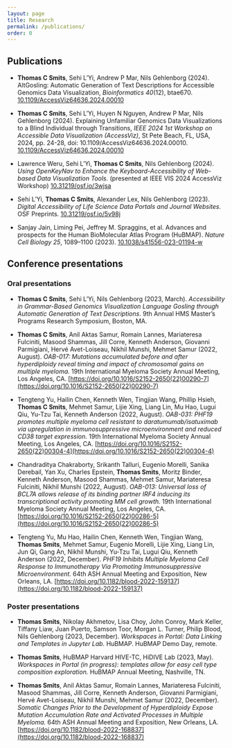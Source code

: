 ```yaml
---
layout: page
title: Research
permalink: /publications/
order: 0
---
```


## Publications
- <b>Thomas C Smits</b>, Sehi L’Yi, Andrew P Mar, Nils Gehlenborg (2024). AltGosling: Automatic Generation of Text Descriptions for Accessible Genomics Data Visualization, _Bioinformatics 40_(12), btae670. [10.1109/AccessViz64636.2024.00010](https://doi.org/10.1109/AccessViz64636.2024.00010) 

- <b>Thomas C Smits</b>, Sehi L’Yi, Huyen N Nguyen, Andrew P Mar, Nils Gehlenborg (2024). Explaining Unfamiliar Genomics Data Visualizations to a Blind Individual through Transitions, _IEEE 2024 1st Workshop on Accessible Data Visualization (AccessViz)_, St Pete Beach, FL, USA, 2024, pp. 24-28, doi: 10.1109/AccessViz64636.2024.00010. [10.1109/AccessViz64636.2024.00010](https://doi.org/10.1109/AccessViz64636.2024.00010)

- Lawrence Weru, Sehi L’Yi, <b>Thomas C Smits</b>, Nils Gehlenborg (2024). _Using OpenKeyNav to Enhance the Keyboard-Accessibility of Web-based Data Visualization Tools._ (presented at IEEE VIS 2024 AccessViz Workshop) [10.31219/osf.io/3wjsa](https://doi.org/10.31219/osf.io/3wjsa)

- Sehi L’Yi, <b>Thomas C Smits</b>, Alexander Lex, Nils Gehlenborg (2023). _Digital Accessibility of Life Science Data Portals and Journal Websites._ OSF Preprints. [10.31219/osf.io/5v98j](https://doi.org/10.31219/osf.io/5v98j)

- Sanjay Jain, Liming Pei, Jeffrey M. Spraggins, et al. Advances and prospects for the Human BioMolecular Atlas Program (HuBMAP). _Nature Cell Biology 25_, 1089–1100 (2023). [10.1038/s41556-023-01194-w](https://doi.org/10.1038/s41556-023-01194-w)

## Conference presentations
### Oral presentations
- <b>Thomas C Smits</b>, Sehi L’Yi, Nils Gehlenborg (2023, March). _Accessibility in Grammar-Based Genomics Visualization Language Gosling through Automatic Generation of Text Descriptions_. 9th Annual HMS Master’s Programs Research Symposium, Boston, MA.

- <b>Thomas C Smits</b>, Anil Aktas Samur, Romain Lannes, Mariateresa Fulciniti, Masood Shammas, Jill Corre, Kenneth Anderson, Giovanni Parmigiani, Hervé Avet-Loiseau, Nikhil Munshi, Mehmet Samur (2022, August). _OAB-017: Mutations accumulated before and after hyperdiploidy reveal timing and impact of chromosomal gains on multiple myeloma._ 19th International Myeloma Society Annual Meeting, Los Angeles, CA. [https://doi.org/10.1016/S2152-2650(22)00290-7](https://doi.org/10.1016/S2152-2650(22)00290-7)

- Tengteng Yu, Hailin Chen, Kenneth Wen, Tingjian Wang, Phillip Hsieh, <b>Thomas C Smits</b>, Mehmet Samur, Lijie Xing, Liang Lin, Mu Hao, Lugui Qiu, Yu-Tzu Tai, Kenneth Anderson (2022, August). _OAB-031: PHF19 promotes multiple myeloma cell resistant to daratumumab/isatuximab via upregulation in immunosuppressive microenvironment and reduced CD38 target expression._ 19th International Myeloma Society Annual Meeting, Los Angeles, CA. [https://doi.org/10.1016/S2152-2650(22)00304-4](https://doi.org/10.1016/S2152-2650(22)00304-4)

- Chandraditya Chakraborty, Srikanth Talluri, Eugenio Morelli, Sanika Derebail, Yan Xu, Charles Epstein, <b>Thomas Smits</b>, Moritz Binder, Kenneth Anderson, Masood Shammas, Mehmet Samur, Mariateresa Fulciniti, Nikhil Munshi (2022, August). _OAB-013: Universal loss of BCL7A allows release of its binding partner IRF4 inducing its transcriptional activity promoting MM cell growth._ 19th International Myeloma Society Annual Meeting, Los Angeles, CA. [https://doi.org/10.1016/S2152-2650(22)00286-5](https://doi.org/10.1016/S2152-2650(22)00286-5)

- Tengteng Yu, Mu Hao, Hailin Chen, Kenneth Wen, Tingjian Wang, <b>Thomas Smits</b>, Mehmet Samur, Eugenio Morelli, Lijie Xing, Liang Lin, Jun Qi, Gang An, Nikhil Munshi, Yu-Tzu Tai, Lugui Qiu, Kenneth Anderson (2022, December). _PHF19 Inhibits Multiple Myeloma Cell Response to Immunotherapy Via Promoting Immunosuppressive Microenvironment._ 64th ASH Annual Meeting and Exposition, New Orleans, LA. [https://doi.org/10.1182/blood-2022-159137](https://doi.org/10.1182/blood-2022-159137) 

### Poster presentations
- <b>Thomas Smits</b>, Nikolay Akhmetov, Lisa Choy, John Conroy, Mark Keller, Tiffany Liaw, Juan Puerto, Samson Toor, Morgan L. Turner, Philip Blood, Nils Gehlenborg (2023, December). _Workspaces in Portal: Data Linking and Templates in Jupyter Lab._ HuBMAP. HuBMAP Demo Day, remote.

- <b>Thomas Smits</b>, HuBMAP Harvard HIVE-TC, HiDIVE Lab (2023, May). _Workspaces in Portal (in progress): templates allow for easy cell type composition exploration._ HuBMAP Annual Meeting, Nashville, TN.

- <b>Thomas Smits</b>, Anil Aktas Samur, Romain Lannes, Mariateresa Fulciniti, Masood Shammas, Jill Corre, Kenneth Anderson, Giovanni Parmigiani, Hervé Avet-Loiseau, Nikhil Munshi, Mehmet Samur (2022, December). _Somatic Changes Prior to the Development of Hyperdiploidy Expose Mutation Accumulation Rate and Activated Processes in Multiple Myeloma._ 64th ASH Annual Meeting and Exposition, New Orleans, LA. [https://doi.org/10.1182/blood-2022-168837](https://doi.org/10.1182/blood-2022-168837)
